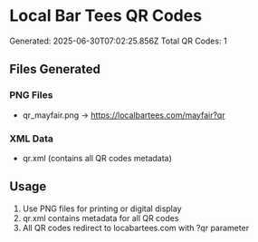 # Local Bar Tees QR Codes

Generated: 2025-06-30T07:02:25.856Z
Total QR Codes: 1

## Files Generated

### PNG Files
- qr_mayfair.png → https://localbartees.com/mayfair?qr

### XML Data
- qr.xml (contains all QR codes metadata)

## Usage
1. Use PNG files for printing or digital display
2. qr.xml contains metadata for all QR codes
3. All QR codes redirect to locabartees.com with ?qr parameter
